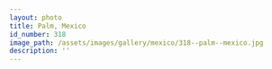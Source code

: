```yaml
---
layout: photo
title: Palm, Mexico
id_number: 318
image_path: /assets/images/gallery/mexico/318--palm--mexico.jpg
description: ''
---
```

